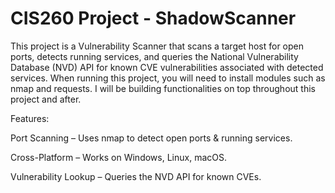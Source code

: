 # CIS260 Project - ShadowScanner
This project is a Vulnerability Scanner that scans a target host for open ports, detects running services, and queries the National Vulnerability Database (NVD) API for known CVE vulnerabilities associated with detected services.
When running this project, you will need to install modules such as nmap and requests.
I will be building functionalities on top throughout this project and after.

Features:

Port Scanning – Uses nmap to detect open ports & running services.

Cross-Platform – Works on Windows, Linux, macOS.

Vulnerability Lookup – Queries the NVD API for known CVEs.


